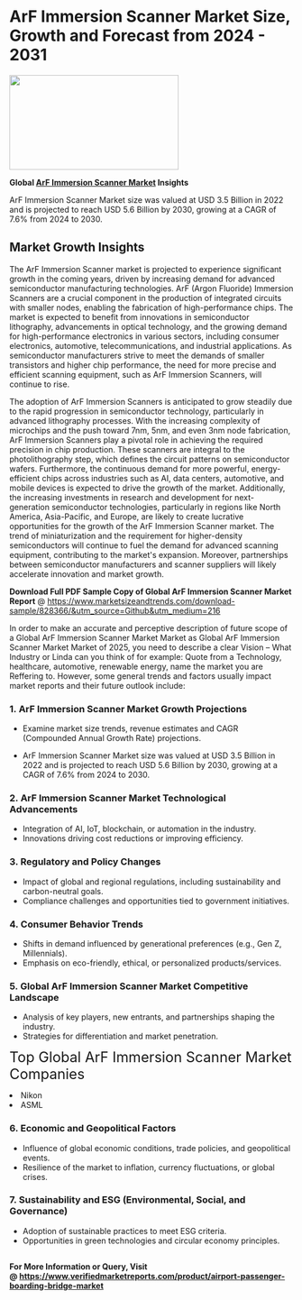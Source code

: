 <H1>ArF Immersion Scanner Market Size, Growth and Forecast from 2024 - 2031</H1><img class="aligncenter size-medium wp-image-584254" src="https://thirdeyenews.in/wp-content/uploads/2024/09/Global-Market-Research-300x168.jpeg" alt="" width="300" height="168" /><p><strong>Global&nbsp;<a href="https://www.marketsizeandtrends.com/download-sample/828366/&amp;utm_source=Github&utm_medium=216">ArF Immersion Scanner Market</a> Insights</strong></p><p>ArF Immersion Scanner Market size was valued at USD 3.5 Billion in 2022 and is projected to reach USD 5.6 Billion by 2030, growing at a CAGR of 7.6% from 2024 to 2030.</p><p><h2>Market Growth Insights</h2> <p>The ArF Immersion Scanner market is projected to experience significant growth in the coming years, driven by increasing demand for advanced semiconductor manufacturing technologies. ArF (Argon Fluoride) Immersion Scanners are a crucial component in the production of integrated circuits with smaller nodes, enabling the fabrication of high-performance chips. The market is expected to benefit from innovations in semiconductor lithography, advancements in optical technology, and the growing demand for high-performance electronics in various sectors, including consumer electronics, automotive, telecommunications, and industrial applications. As semiconductor manufacturers strive to meet the demands of smaller transistors and higher chip performance, the need for more precise and efficient scanning equipment, such as ArF Immersion Scanners, will continue to rise. </p> <p>The adoption of ArF Immersion Scanners is anticipated to grow steadily due to the rapid progression in semiconductor technology, particularly in advanced lithography processes. With the increasing complexity of microchips and the push toward 7nm, 5nm, and even 3nm node fabrication, ArF Immersion Scanners play a pivotal role in achieving the required precision in chip production. These scanners are integral to the photolithography step, which defines the circuit patterns on semiconductor wafers. Furthermore, the continuous demand for more powerful, energy-efficient chips across industries such as AI, data centers, automotive, and mobile devices is expected to drive the growth of the market. Additionally, the increasing investments in research and development for next-generation semiconductor technologies, particularly in regions like North America, Asia-Pacific, and Europe, are likely to create lucrative opportunities for the growth of the ArF Immersion Scanner market. The trend of miniaturization and the requirement for higher-density semiconductors will continue to fuel the demand for advanced scanning equipment, contributing to the market's expansion. Moreover, partnerships between semiconductor manufacturers and scanner suppliers will likely accelerate innovation and market growth. </p><p><span class=""><strong>Download Full PDF Sample Copy of Global ArF Immersion Scanner Market Report</strong> @ <a href="https://www.marketsizeandtrends.com/download-sample/828366/&amp;utm_source=Github&utm_medium=216" target="_blank">https://www.marketsizeandtrends.com/download-sample/828366/&amp;utm_source=Github&utm_medium=216</a></span></p><p>In order to make an accurate and perceptive description of future scope of a Global&nbsp;ArF Immersion Scanner Market Market as Global&nbsp;ArF Immersion Scanner Market Market of 2025, you need to describe a clear Vision &ndash; What Industry or Linda can you think of for example: Quote from a Technology, healthcare, automotive, renewable energy, name the market you are Reffering to. However, some general trends and factors usually impact market reports and their future outlook include:</p><h3>1.&nbsp;<strong>ArF Immersion Scanner Market Growth Projections</strong></h3><ul><li>Examine market size trends, revenue estimates and CAGR (Compounded Annual Growth Rate) projections.</li><li><p>ArF Immersion Scanner Market size was valued at USD 3.5 Billion in 2022 and is projected to reach USD 5.6 Billion by 2030, growing at a CAGR of 7.6% from 2024 to 2030.</p></li></ul><h3>2.&nbsp;<strong>ArF Immersion Scanner Market Technological Advancements</strong></h3><ul><li>Integration of AI, IoT, blockchain, or automation in the industry.</li><li>Innovations driving cost reductions or improving efficiency.</li></ul><h3>3.&nbsp;<strong>Regulatory and Policy Changes</strong></h3><ul><li>Impact of global and regional regulations, including sustainability and carbon-neutral goals.</li><li>Compliance challenges and opportunities tied to government initiatives.</li></ul><h3>4.&nbsp;<strong>Consumer Behavior Trends</strong></h3><ul><li>Shifts in demand influenced by generational preferences (e.g., Gen Z, Millennials).</li><li>Emphasis on eco-friendly, ethical, or personalized products/services.</li></ul><h3>5.&nbsp;<strong>Global ArF Immersion Scanner Market Competitive Landscape</strong></h3><ul><li>Analysis of key players, new entrants, and partnerships shaping the industry.</li><li>Strategies for differentiation and market penetration.</li></ul><p data-pm-slice="1 1 []"><span style="color: inherit; font-family: inherit; font-size: 25px;">Top Global ArF Immersion Scanner Market Companies</span></p><div class="" data-test-id=""><p><li>Nikon</li><li> ASML</li></p></div><h3>6.&nbsp;<strong>Economic and Geopolitical Factors</strong></h3><ul><li>Influence of global economic conditions, trade policies, and geopolitical events.</li><li>Resilience of the market to inflation, currency fluctuations, or global crises.</li></ul><h3>7.&nbsp;<strong>Sustainability and ESG (Environmental, Social, and Governance)</strong></h3><ul><li>Adoption of sustainable practices to meet ESG criteria.</li><li>Opportunities in green technologies and circular economy principles.</li></ul><h2><strong style="font-size: 14px;">For More Information or Query, Visit @&nbsp;</strong><a style="background-color: #ffffff; font-size: 14px;" href="https://www.marketsizeandtrends.com/report/arf-immersion-scanner-market/" target="_blank">https://www.verifiedmarketreports.com/product/airport-passenger-boarding-bridge-market</a></h2>
